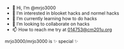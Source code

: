 - 👋 Hi, I’m @mrjo3000
- 👀 I’m interested in blooket hacks and normel hacks
- 🌱 I’m currently learning how to do hacks
- 💞️ I’m looking to collaborate on hacks
- 📫 How to reach me try at 014753@cm201u.org 

mrjo3000/mrjo3000 is ✨ special ✨

